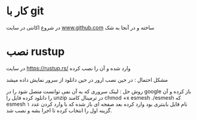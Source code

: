 # کار با git

 در شروع اکانتی در سایت 
 www.github.com 
 ساخته و در آنجا به شک
 #  نصب rustup
 در سایت
https://rustup.rs/
وارد شده و آن را نصب کرده

مشکل احتمال : در حین نصب ارور در حین دانلود از سرور نمایش داده میشد 

روش حل : لینک سروری که به آن نمی توانست متصل شود را در 
google
باز کرده و آن را دانلود کرده
فایل را 
unzip 
در ترمینال کامند
chmod +x esmesh ./esmesh
که 
esmesh 
نام فایل باینتری بود وارد کرده
بعد صفحه ای باز شده که با وارد کردن عدد ۱ گزینه اول را انتخاب کرده تا اجرا بشه و نصب شد.
